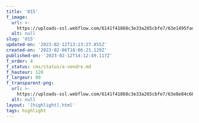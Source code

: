 ```yaml
---
title: '015'
f_image:
  url: >-
    https://uploads-ssl.webflow.com/6141f41868c3e33a265cbfe7/63e1495fad0d6b0cb2831299_015-03.jpg
  alt: null
slug: '015'
updated-on: '2023-02-12T13:23:27.855Z'
created-on: '2023-02-06T18:06:21.129Z'
published-on: '2023-02-12T14:12:49.117Z'
f_order: 4
f_status: cms/status/a-vendre.md
f_hauteur: 120
f_largeur: 80
f_transparent-png:
  url: >-
    https://uploads-ssl.webflow.com/6141f41868c3e33a265cbfe7/63e8e84c68e32674fee6db6e_015-03.png
  alt: null
layout: '[highlight].html'
tags: highlight
---
```



